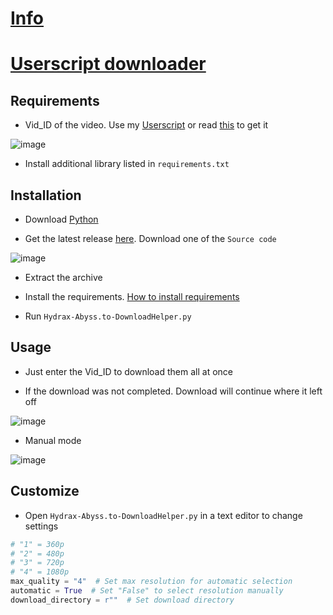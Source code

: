 # [Info](https://github.com/PatrickL546/How-to-download-hydrax-abyss.to)

# [Userscript downloader](https://github.com/PatrickL546/Hydrax-Abyss.to-DownloadHelper-Userscript)

## Requirements

- Vid_ID of the video. Use my [Userscript](https://github.com/PatrickL546/Hydrax-Abyss.to-DownloadHelper-Userscript) or read [this](https://github.com/PatrickL546/How-to-download-hydrax-abyss.to) to get it

![image](https://github.com/PatrickL546/Hydrax-Abyss.to-DownloadHelper-Python/assets/75874561/5137b2f5-4c4a-45a9-bdc5-022de902a604)

- Install additional library listed in `requirements.txt`

## Installation

- Download [Python](https://www.python.org/)

- Get the latest release [here](https://github.com/PatrickL546/Hydrax-Abyss.to-DownloadHelper-Python/releases/latest). Download one of the `Source code`

![image](https://github.com/PatrickL546/Hydrax-Abyss.to-DownloadHelper-Python/assets/75874561/21f93cf9-ba0b-470f-84dd-8a5a5d0ac3f4)

- Extract the archive

- Install the requirements. [How to install requirements](https://packaging.python.org/en/latest/tutorials/installing-packages/#requirements-files)

- Run `Hydrax-Abyss.to-DownloadHelper.py`

## Usage

- Just enter the Vid_ID to download them all at once

- If the download was not completed. Download will continue where it left off

![image](https://github.com/PatrickL546/Hydrax-Abyss.to-DownloadHelper-Python/assets/75874561/9da4832f-b07c-4c6c-82e4-cc8f91e103d9)

- Manual mode

![image](https://github.com/PatrickL546/Hydrax-Abyss.to-DownloadHelper-Python/assets/75874561/c6bcf40d-dbfd-4a18-8e2b-b71fc2b98f28)

## Customize

- Open `Hydrax-Abyss.to-DownloadHelper.py` in a text editor to change settings

```Python
# "1" = 360p
# "2" = 480p
# "3" = 720p
# "4" = 1080p
max_quality = "4"  # Set max resolution for automatic selection
automatic = True  # Set "False" to select resolution manually
download_directory = r""  # Set download directory
```
